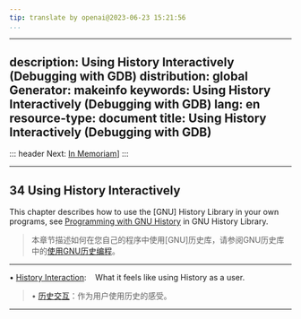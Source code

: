 ```yaml
---
tip: translate by openai@2023-06-23 15:21:56
...
```

---
description: Using History Interactively (Debugging with GDB)
distribution: global
Generator: makeinfo
keywords: Using History Interactively (Debugging with GDB)
lang: en
resource-type: document
title: Using History Interactively (Debugging with GDB)
---
::: header
Next: [In Memoriam](In-Memoriam.html#In-Memoriam)]
:::

---

## 34 Using History Interactively


This chapter describes how to use the [GNU] History Library in your own programs, see [Programming with GNU History](http://cnswww.cns.cwru.edu/php/chet/readline/history.html#Programming-with-GNU-History) in GNU History Library.

> 本章节描述如何在您自己的程序中使用[GNU]历史库，请参阅GNU历史库中的[使用GNU历史编程](http://cnswww.cns.cwru.edu/php/chet/readline/history.html#Programming-with-GNU-History)。

---


• [History Interaction](History-Interaction.html#History-Interaction):        What it feels like using History as a user.

> • [历史交互](History-Interaction.html#History-Interaction)：作为用户使用历史的感受。

---
